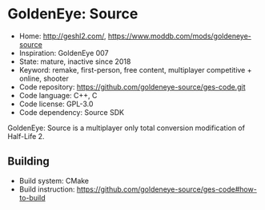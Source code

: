 # GoldenEye: Source

- Home: http://geshl2.com/, https://www.moddb.com/mods/goldeneye-source
- Inspiration: GoldenEye 007
- State: mature, inactive since 2018
- Keyword: remake, first-person, free content, multiplayer competitive + online, shooter
- Code repository: https://github.com/goldeneye-source/ges-code.git
- Code language: C++, C
- Code license: GPL-3.0
- Code dependency: Source SDK

GoldenEye: Source is a multiplayer only total conversion modification of Half-Life 2.

## Building

- Build system: CMake
- Build instruction: https://github.com/goldeneye-source/ges-code#how-to-build
